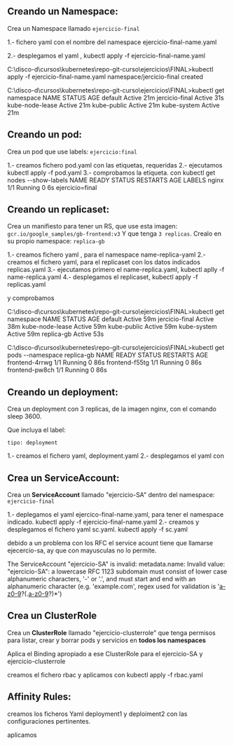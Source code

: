 ## Creando un Namespace:

Crea un Namespace llamado `ejercicio-final`

1.- fichero yaml con el nombre del namespace ejercicio-final-name.yaml

2.- desplegamos el yaml , kubectl apply -f ejercicio-final-name.yaml 


C:\disco-d\cursos\kubernetes\repo-git-curso\ejercicios\FINAL>kubectl apply -f ejercicio-final-name.yaml
namespace/jercicio-final created

C:\disco-d\cursos\kubernetes\repo-git-curso\ejercicios\FINAL>kubectl get namespace
NAME              STATUS   AGE
default           Active   21m
jercicio-final    Active   31s
kube-node-lease   Active   21m
kube-public       Active   21m
kube-system       Active   21m


## Creando un pod:

Crea un pod que use labels: 
`ejercicio:final`

1.- creamos fichero pod.yaml con las etiquetas, requeridas
2.- ejecutamos kubectl apply -f pod.yaml
3.- comprobamos la etiqueta. con kubectl get nodes --show-labels
NAME    READY   STATUS    RESTARTS   AGE   LABELS
nginx   1/1     Running   0          6s    ejercicio=final



## Creando un replicaset:

Crea un manifiesto para tener un RS, que use esta imagen: `gcr.io/google_samples/gb-frontend:v3`
Y que tenga `3 replicas`.
Crealo en su propio namespace: `replica-gb`

1.- creamos fichero yaml , para el namespace name-replica-yaml
2.- creamos el fichero yaml, para el replicaset con los datos indicados replicas.yaml
3.- ejecutamos primero el name-replica.yaml, kubectl aplly -f name-replica.yaml
4.- desplegamos el replicaset, kubectl apply -f replicas.yaml 

y comprobamos

C:\disco-d\cursos\kubernetes\repo-git-curso\ejercicios\FINAL>kubectl get namespace
NAME              STATUS   AGE
default           Active   59m
jercicio-final    Active   38m
kube-node-lease   Active   59m
kube-public       Active   59m
kube-system       Active   59m
replica-gb        Active   53s

C:\disco-d\cursos\kubernetes\repo-git-curso\ejercicios\FINAL>kubectl get pods --namespace replica-gb
NAME             READY   STATUS    RESTARTS   AGE
frontend-4rrwg   1/1     Running   0          86s
frontend-f55tg   1/1     Running   0          86s
frontend-pw8ch   1/1     Running   0          86s


## Creando un deployment:

Crea un deployment con 3 replicas, de la imagen nginx, con el comando sleep 3600.

Que incluya el label: 

`tipo: deployment`

1.- creamos el fichero yaml, deployment.yaml 
2.- desplegamos el yaml con 


## Crea un ServiceAccount:

Crea un **ServiceAccount** llamado "ejercicio-SA" dentro del namespace: `ejercicio-final`

1.- deplegamos  el yaml ejercico-final-name.yaml, para tener el namespace indicado. kubectl apply -f ejercicio-final-name.yaml
2.- creamos y desplegamos el fichero yaml sc.yaml. kubectl apply -f sc.yaml

debido a un problema con los RFC el service acount tiene que llamarse ejecercio-sa, ay que con mayusculas no lo permite.

The ServiceAccount "ejercicio-SA" is invalid: metadata.name: Invalid value: "ejercicio-SA": a lowercase RFC 1123 subdomain must consist of lower case alphanumeric characters, '-' or '.', and must start and end with an alphanumeric character (e.g. 'example.com', regex used for validation is '[a-z0-9]([-a-z0-9]*[a-z0-9])?(\.[a-z0-9]([-a-z0-9]*[a-z0-9])?)*')


## Crea un ClusterRole

Crea un **ClusterRole** llamado "ejercicio-clusterrole" que tenga permisos para listar, crear y borrar pods y servicios en **todos los namespaces**

Aplica el Binding apropiado a ese ClusterRole para el ejercicio-SA y ejercicio-clusterrole

creamos el fichero rbac y aplicamos con kubectl apply -f rbac.yaml

## Affinity Rules:



creamos los ficheros Yaml deployment1 y deploiment2 con las configuraciones pertinentes.

aplicamos 


